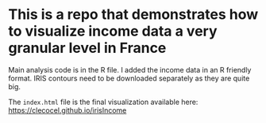 # This is a repo that demonstrates how to visualize income data a very granular level in France

Main analysis code is in the R file. I added the income data in an R friendly format. IRIS contours need to be downloaded separately as they are quite big.

The `index.html` file is the final visualization available here: https://clecocel.github.io/irisIncome